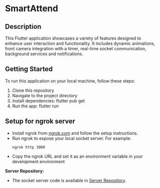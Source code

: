 # SmartAttend

## Description

This Flutter application showcases a variety of features designed to enhance user interaction and functionality. It includes dynamic animations, front camera integration with a timer, real-time socket communication, background services and notifications.

## Getting Started

To run this application on your local machine, follow these steps:

1. Clone this repository
2. Navigate to the project directory
3. Install dependencies: flutter pub get
4. Run the app: flutter run

## Setup for ngrok server
- Install ngrok from [ngrok.com](https://ngrok.com) and follow the setup instructions.
- Run ngrok to expose your local socket server. For example:
  ```
  ngrok http 3000
  ```
- Copy the ngrok URL and set it as an environment variable in your development environment

**Server Repository:**
- The socket server code is available in [Server Repository](https://github.com/gagandeepkaur15/Echo-Socket.git).
